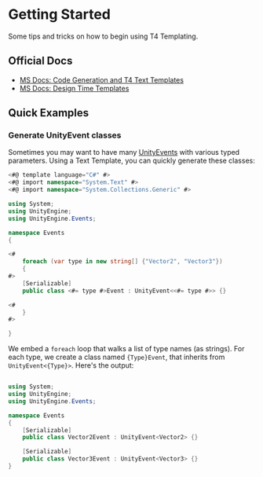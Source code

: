 # Getting Started

Some tips and tricks on how to begin using T4 Templating.

## Official Docs

- [MS Docs: Code Generation and T4 Text Templates](https://docs.microsoft.com/en-us/visualstudio/modeling/code-generation-and-t4-text-templates)
- [MS Docs: Design Time Templates](https://docs.microsoft.com/en-us/visualstudio/modeling/design-time-code-generation-by-using-t4-text-templates)

## Quick Examples

### Generate UnityEvent classes

Sometimes you may want to have many [UnityEvents](https://docs.unity3d.com/Manual/UnityEvents.html) with various typed parameters. Using a Text Template, you can quickly generate these classes:

```cs
<#@ template language="C#" #>
<#@ import namespace="System.Text" #>
<#@ import namespace="System.Collections.Generic" #>

using System;
using UnityEngine;
using UnityEngine.Events;

namespace Events
{

<#
    foreach (var type in new string[] {"Vector2", "Vector3"})
    {
#>
    [Serializable]
    public class <#= type #>Event : UnityEvent<<#= type #>> {}

<#
    }
#>

}
```

We embed a `foreach` loop that walks a list of type names (as strings). For each type, we create a class named `{Type}Event`, that inherits from `UnityEvent<{Type}>`. Here's the output:

```cs

using System;
using UnityEngine;
using UnityEngine.Events;

namespace Events
{
    [Serializable]
    public class Vector2Event : UnityEvent<Vector2> {}

    [Serializable]
    public class Vector3Event : UnityEvent<Vector3> {}
}
```
